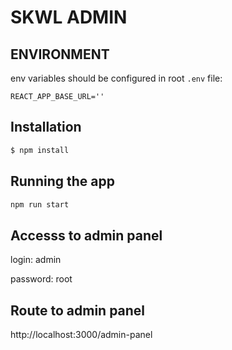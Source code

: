 # SKWL ADMIN

## ENVIRONMENT

env variables should be configured in root `.env` file:

```
REACT_APP_BASE_URL=''
```
## Installation

```bash
$ npm install
```

## Running the app
```bash
npm run start
```
## Accesss to admin panel
login: admin

password: root

## Route to admin panel

http://localhost:3000/admin-panel
